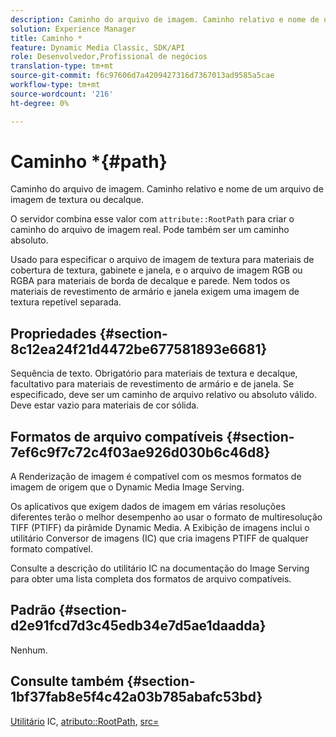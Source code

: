 ```yaml
---
description: Caminho do arquivo de imagem. Caminho relativo e nome de um arquivo de imagem de textura ou decalque.
solution: Experience Manager
title: Caminho *
feature: Dynamic Media Classic, SDK/API
role: Desenvolvedor,Profissional de negócios
translation-type: tm+mt
source-git-commit: f6c97606d7a4209427316d7367013ad9585a5cae
workflow-type: tm+mt
source-wordcount: '216'
ht-degree: 0%

---
```



# Caminho *{#path}

Caminho do arquivo de imagem. Caminho relativo e nome de um arquivo de imagem de textura ou decalque.

O servidor combina esse valor com `attribute::RootPath` para criar o caminho do arquivo de imagem real. Pode também ser um caminho absoluto.

Usado para especificar o arquivo de imagem de textura para materiais de cobertura de textura, gabinete e janela, e o arquivo de imagem RGB ou RGBA para materiais de borda de decalque e parede. Nem todos os materiais de revestimento de armário e janela exigem uma imagem de textura repetível separada.

## Propriedades {#section-8c12ea24f21d4472be677581893e6681}

Sequência de texto. Obrigatório para materiais de textura e decalque, facultativo para materiais de revestimento de armário e de janela. Se especificado, deve ser um caminho de arquivo relativo ou absoluto válido. Deve estar vazio para materiais de cor sólida.

## Formatos de arquivo compatíveis {#section-7ef6c9f7c72c4f03ae926d030b6c46d8}

A Renderização de imagem é compatível com os mesmos formatos de imagem de origem que o Dynamic Media Image Serving.

Os aplicativos que exigem dados de imagem em várias resoluções diferentes terão o melhor desempenho ao usar o formato de multiresolução TIFF (PTIFF) da pirâmide Dynamic Media. A Exibição de imagens inclui o utilitário Conversor de imagens (IC) que cria imagens PTIFF de qualquer formato compatível.

Consulte a descrição do utilitário IC na documentação do Image Serving para obter uma lista completa dos formatos de arquivo compatíveis.

## Padrão {#section-d2e91fcd7d3c45edb34e7d5ae1daadda}

Nenhum.

## Consulte também {#section-1bf37fab8e5f4c42a03b785abafc53bd}

[Utilitário](/help/aem-is-ir-api/is-api/is-utils/utilities/r-ic.md)  IC,  [atributo::RootPath](/help/aem-is-ir-api/ir-api/material-cat/image-rendering-api-ref/c-ir-material-catalog/c-ir-attributes-reference/r-ir-rootpath.md),  [src=](/help/aem-is-ir-api/ir-api/http-protocol/image-rendering-api-ref/c-ir-http-protocol-ref/c-ir-http-protocol-command-reference/r-ir-src.md)
